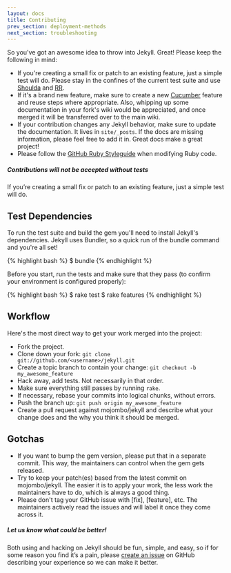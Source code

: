 ```yaml
---
layout: docs
title: Contributing
prev_section: deployment-methods
next_section: troubleshooting
---
```


So you've got an awesome idea to throw into Jekyll. Great! Please keep the
following in mind:

* If you're creating a small fix or patch to an existing feature, just a simple
  test will do. Please stay in the confines of the current test suite and use
  [Shoulda](http://github.com/thoughtbot/shoulda/tree/master) and
  [RR](http://github.com/btakita/rr/tree/master).
* If it's a brand new feature, make sure to create a new
  [Cucumber](https://github.com/cucumber/cucumber/) feature and reuse steps
  where appropriate. Also, whipping up some documentation in your fork's wiki
  would be appreciated, and once merged it will be transferred over to the main
  wiki.
* If your contribution changes any Jekyll behavior, make sure to update the
  documentation. It lives in `site/_posts`. If the docs are missing information,
  please feel free to add it in. Great docs make a great project!
* Please follow the [GitHub Ruby Styleguide](https://github.com/styleguide/ruby)
  when modifying Ruby code.

<div class="note warning">
  <h5>Contributions will not be accepted without tests</h5>
  <p>
    If you’re creating a small fix or patch to an existing feature, just
    a simple test will do.
  </p>
</div>

Test Dependencies
-----------------

To run the test suite and build the gem you'll need to install Jekyll's
dependencies. Jekyll uses Bundler, so a quick run of the bundle command and
you're all set!

{% highlight bash %}
$ bundle
{% endhighlight %}

Before you start, run the tests and make sure that they pass (to confirm your
environment is configured properly):

{% highlight bash %}
$ rake test
$ rake features
{% endhighlight %}

Workflow
--------

Here's the most direct way to get your work merged into the project:

* Fork the project.
* Clone down your fork: `git clone git://github.com/<username>/jekyll.git`
* Create a topic branch to contain your change: `git checkout -b my_awesome_feature`
* Hack away, add tests. Not necessarily in that order.
* Make sure everything still passes by running `rake`.
* If necessary, rebase your commits into logical chunks, without errors.
* Push the branch up: `git push origin my_awesome_feature`
* Create a pull request against mojombo/jekyll and describe what your change
  does and the why you think it should be merged.

Gotchas
-------

* If you want to bump the gem version, please put that in a separate commit.
  This way, the maintainers can control when the gem gets released.
* Try to keep your patch(es) based from the latest commit on mojombo/jekyll.
  The easier it is to apply your work, the less work the maintainers have to do,
  which is always a good thing.
* Please don't tag your GitHub issue with \[fix\], \[feature\], etc. The maintainers
  actively read the issues and will label it once they come across it.

<div class="note">
  <h5>Let us know what could be better!</h5>
  <p>
    Both using and hacking on Jekyll should be fun, simple, and easy, so if for
    some reason you find it’s a pain, please <a
    href="https://github.com/mojombo/jekyll/issues/new">create an issue</a> on
    GitHub describing your experience so we can make it better.
  </p>
</div>
